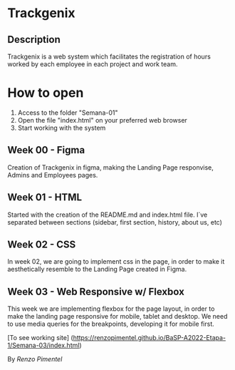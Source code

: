 # Trackgenix

##  Description

Trackgenix is a web system which facilitates the registration of hours worked by each employee in each project and work team.

# How to open

1.  Access to the folder "Semana-01"
2.  Open the file "index.html" on your preferred web browser
3. Start working with the system

## Week 00 - Figma

Creation of Trackgenix in figma, making the Landing Page responvise, Admins and Employees pages.

## Week 01 - HTML

Started with the creation of the README.md and index.html file. I´ve separated between sections (sidebar, first section, history, about us, etc) 

## Week 02 - CSS

In week 02, we are going to implement css in the page, in order to make it aesthetically resemble to the Landing Page created in Figma.

## Week 03 - Web Responsive w/ Flexbox

This week we are implementing flexbox for the page layout, in order to make the landing page responsive for mobile, tablet and desktop. We need to use media queries for the breakpoints, developing it for mobile first.

[To see working site] (https://renzopimentel.github.io/BaSP-A2022-Etapa-1/Semana-03/index.html)

By _Renzo Pimentel_